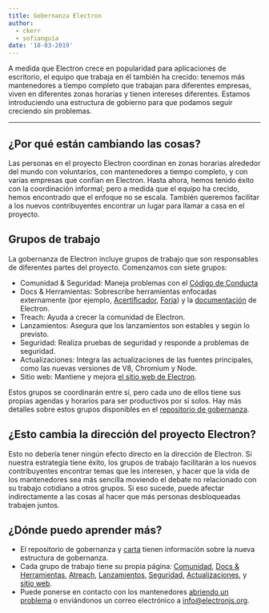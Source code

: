 ```yaml
---
title: Gobernanza Electron
author:
  - ckerr
  - sofianguía
date: '18-03-2019'
---
```


A medida que Electron crece en popularidad para aplicaciones de escritorio, el equipo que trabaja en él también ha crecido: tenemos más mantenedores a tiempo completo que trabajan para diferentes empresas, viven en diferentes zonas horarias y tienen intereses diferentes. Estamos introduciendo una estructura de gobierno para que podamos seguir creciendo sin problemas.

---

## ¿Por qué están cambiando las cosas?

Las personas en el proyecto Electron coordinan en zonas horarias alrededor del mundo con voluntarios, con mantenedores a tiempo completo, y con varias empresas que confían en Electron. Hasta ahora, hemos tenido éxito con la coordinación informal; pero a medida que el equipo ha crecido, hemos encontrado que el enfoque no se escala. También queremos facilitar a los nuevos contribuyentes encontrar un lugar para llamar a casa en el proyecto.

## Grupos de trabajo

La gobernanza de Electron incluye grupos de trabajo que son responsables de diferentes partes del proyecto. Comenzamos con siete grupos:
 * Comunidad & Seguridad: Maneja problemas con el [Código de Conducta](https://github.com/electron/governance/blob/master/CODE_OF_CONDUCT.md)
 * Docs & Herramientas: Sobrescribe herramientas enfocadas externamente (por ejemplo, [Acertificador](https://electronjs.org/fiddle), [Forja](https://electronforge.io/)) y la [documentación](https://electronjs.org/docs) de Electron.
 * Treach: Ayuda a crecer la comunidad de Electron.
 * Lanzamientos: Asegura que los lanzamientos son estables y según lo previsto.
 * Seguridad: Realiza pruebas de seguridad y responde a problemas de seguridad.
 * Actualizaciones: Integra las actualizaciones de las fuentes principales, como las nuevas versiones de V8, Chromium y Node.
 * Sitio web: Mantiene y mejora [el sitio web de Electron](https://electronjs.org/).

Estos grupos se coordinarán entre sí, pero cada uno de ellos tiene sus propias agendas y horarios para ser productivos por sí solos. Hay más detalles sobre estos grupos disponibles en el [repositorio de gobernanza](https://github.com/electron/governance/blob/master/README.md).

## ¿Esto cambia la dirección del proyecto Electron?

Esto no debería tener ningún efecto directo en la dirección de Electron. Si nuestra estrategia tiene éxito, los grupos de trabajo facilitarán a los nuevos contribuyentes encontrar temas que les interesen, y hacer que la vida de los mantenedores sea más sencilla moviendo el debate no relacionado con su trabajo cotidiano a otros grupos. Si eso sucede, puede afectar indirectamente a las cosas al hacer que más personas desbloqueadas trabajen juntos.

## ¿Dónde puedo aprender más?

 * El repositorio de gobernanza [](https://github.com/electron/governance/) y [carta](https://github.com/electron/governance/tree/master/charter) tienen información sobre la nueva estructura de gobernanza.
 * Cada grupo de trabajo tiene su propia página: [Comunidad](https://github.com/electron/governance/tree/master/wg-community-safety), [Docs & Herramientas](https://github.com/electron/governance/tree/master/wg-docs-tools), [Atreach](https://github.com/electron/governance/tree/master/wg-outreach), [Lanzamientos](https://github.com/electron/governance/tree/master/wg-releases), [Seguridad](https://github.com/electron/governance/tree/master/wg-security), [Actualizaciones](https://github.com/electron/governance/tree/master/wg-upgrades), y [sitio web](https://github.com/electron/governance/tree/master/wg-website).
 * Puede ponerse en contacto con los mantenedores [abriendo un problema](https://github.com/electron/governance/issues) o enviándonos un correo electrónico a [info@electronjs.org](mailto:info@electronjs.org).
